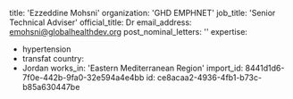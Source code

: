 title: 'Ezzeddine Mohsni'
organization: 'GHD EMPHNET'
job_title: 'Senior Technical Adviser'
official_title: Dr
email_address: emohsni@globalhealthdev.org
post_nominal_letters: ''
expertise:
  - hypertension
  - transfat
country:
  - Jordan
works_in: 'Eastern Mediterranean Region'
import_id: 8441d1d6-7f0e-442b-9fa0-32e594a4e4bb
id: ce8acaa2-4936-4fb1-b73c-b85a630447be
